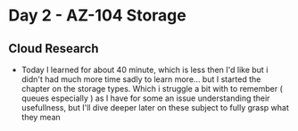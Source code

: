 <!-- This is a template you can use for quick progress days. It removes a lot of the steps we encourage you to share in the longer template 000-DAY-ARTICLE-LONG-TEMPLATE.MD-->

# Day 2 - AZ-104 Storage 
## Cloud Research

- Today I learned for about 40 minute, which is less then I'd like but i didn't had much more time sadly to learn more... but I started the chapter on the storage types. Which i struggle a bit with to remember ( queues especially ) as I have for some an issue understanding their usefullness, but I'll dive deeper later on these subject to fully grasp what they mean

